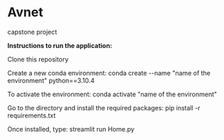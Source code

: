 # Avnet
capstone project


**Instructions to run the application:**

Clone this repository

Create a new conda environment: conda create --name "name of the environment" python==3.10.4
	
To activate the environment: conda activate "name of the environment"
	
Go to the directory and install the required packages: pip install -r requirements.txt
	
Once installed, type: streamlit run Home.py
